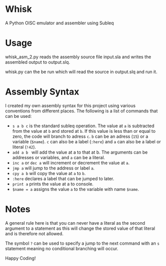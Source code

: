 # Whisk
 A Python OISC emulator and assembler using Subleq
 
Usage
===========
whisk_asm_2.py reads the assembly source file input.sla and writes the assembled
output to output.slq.

whisk.py can the be run which will read the source in output.slq and run it.

Assembly Syntax
====================

I created my own assembly syntax for this project using various conventions
from different places. The following is a list of commands that can be used:

- ```s a b c``` is the standard subleq operation. The value at ```a``` is subtracted
from the value at ```b``` and stored at ```b```. If this value is less than
or equal to zero, the code will branch to adress ```c```. ```b```
can be an adress (```15```) or a variable (```$name```). ```c``` can also be a
label (```:here```) and ```a``` can also be a label or literal (```!42```).
- ```add a b ``` will add the value at a to that at b. The arguments can be
addresses or variables, and ```a``` can be a literal.
- ```inc a``` or ```dec a``` will increment or decrement the value at ```a```.
- ```jmp a``` will jump to the address or label ```a```.
- ```cpy a b``` will copy the value at ```a``` to ```b```.
- ```:here``` declares a label that can be jumped to later.
- ```print a``` prints the value at a to console.
- ```$name = a``` assigns the value ```a``` to the variable with name ```$name```.

Notes
============
A general rule here is that you can never have a literal as the second argument
to a statement as this will change the stored value of that literal and is
therefore not allowed.

The symbol ```?``` can be used to specify a jump to the next command with an 
```s``` statement meaning no conditional branching will occur.

Happy Coding!
